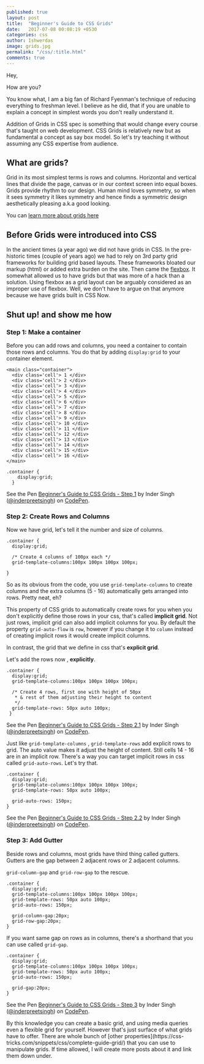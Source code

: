 ```yaml
---
published: true
layout: post
title:  "Beginner's Guide to CSS Grids"
date:   2017-07-08 00:08:19 +0530
categories: css
author: Ishwerdas
image: grids.jpg
permalink: "/css/:title.html"
comments: true
---
```

Hey,

How are you? 

You know what, I am a big fan of Richard Fyenman's technique  of reducing everything to freshman level. I believe as he did, that if you are unable to explain a concept in simplest words you don't really understand it. 

Addition of Grids in CSS spec is something that would change every course that's taught on web development. CSS Grids is relatively new but as fundamental a concept as say box model. So let's try teaching it without assuming any CSS expertise from audience.

## What are grids?

Grid in its most simplest terms is rows and columns. Horizontal and vertical lines that divide the page, canvas or in our context screen into equal boxes. Grids provide rhythm to our design. Human mind loves symmetry, so when it sees symmetry it likes symmetry and hence finds a symmetric design aesthetically pleasing a.k.a good looking.

 You can [learn more about grids here](https://webdesign.tutsplus.com/articles/a-comprehensive-introduction-to-grids-in-web-design--cms-26521)

## Before Grids were introduced into CSS

In the ancient times (a year ago) we did not have grids in CSS. In the pre-historic times (couple of years ago) we had to rely on 3rd party grid frameworks for building grid based layouts. These frameworks bloated our markup (html) or added extra burden on the site. Then came the [flexbox](https://scotch.io/tutorials/a-visual-guide-to-css3-flexbox-properties). It somewhat allowed us to have grids but that was more of a hack than a solution. Using flexbox as a grid layout can be arguably considered as an improper use of flexbox. Well, we don't have to argue on that anymore because we have grids built in CSS Now.

## Shut up! and show me how

### Step 1: Make a container
Before you can add rows and columns, you need a container to contain those rows and columns. You do that by adding `display:grid` to your container element.

```
<main class="container">
  <div class='cell'> 1 </div>
  <div class='cell'> 2 </div>
  <div class='cell'> 3 </div>
  <div class='cell'> 4 </div>
  <div class='cell'> 5 </div>
  <div class='cell'> 6 </div>
  <div class='cell'> 7 </div>
  <div class='cell'> 8 </div>
  <div class='cell'> 9 </div>
  <div class='cell'> 10 </div>
  <div class='cell'> 11 </div>
  <div class='cell'> 12 </div>
  <div class='cell'> 13 </div>
  <div class='cell'> 14 </div>
  <div class='cell'> 15 </div>
  <div class='cell'> 16 </div>
</main>
```

```
.container {
    display:grid;
  }
```
<p data-height="265" data-theme-id="dark" data-slug-hash="rwZXoe" data-default-tab="result" data-user="inderpreetsingh" data-embed-version="2" data-pen-title="Beginner's Guide to CSS Grids - Step 1" class="codepen">See the Pen <a href="https://codepen.io/inderpreetsingh/pen/rwZXoe/">Beginner's Guide to CSS Grids - Step 1</a> by Inder Singh (<a href="https://codepen.io/inderpreetsingh">@inderpreetsingh</a>) on <a href="https://codepen.io">CodePen</a>.</p>
<script async src="https://production-assets.codepen.io/assets/embed/ei.js"></script>

### Step 2: Create Rows and Columns
Now we have grid, let's tell it the number and size of columns.

```
.container {
  display:grid;
  
  /* Create 4 columns of 100px each */
  grid-template-columns:100px 100px 100px 100px;
  
}
```
So as its obvious from the code, you use `grid-template-columns` to create columns and the extra columns (5 - 16) automatically gets arranged into rows. Pretty neat, eh? 

This property of CSS grids to automatically create rows for you when you don't explicitly define those rows in your css, that's called **implicit grid**. Not just rows, implicit grid can also add implicit columns for you. By default the property `grid-auto-flow` is `row`, however if you change it to `column` instead of creating implicit rows it would create implicit columns. 

In contrast, the grid that we define in css that's **explicit grid**. 

Let's add the rows now , **explicitly**.

```
.container {
  display:grid;
  grid-template-columns:100px 100px 100px 100px;

  /* Create 4 rows, first one with height of 50px 
   * & rest of them adjusting their height to content 
   */
  grid-template-rows: 50px auto 100px;  
 } 
```
<p data-height="265" data-theme-id="dark" data-slug-hash="owPKKp" data-default-tab="result" data-user="inderpreetsingh" data-embed-version="2" data-pen-title="Beginner's Guide to CSS Grids - Step 2.1" class="codepen">See the Pen <a href="https://codepen.io/inderpreetsingh/pen/owPKKp/">Beginner's Guide to CSS Grids - Step 2.1</a> by Inder Singh (<a href="https://codepen.io/inderpreetsingh">@inderpreetsingh</a>) on <a href="https://codepen.io">CodePen</a>.</p>
<script async src="https://production-assets.codepen.io/assets/embed/ei.js"></script>

Just like `grid-template-columns` , `grid-template-rows` add explicit rows to grid. The auto value makes it adjust the height of content. Still cells 14 - 16 are in an implicit row. There's a way you can target implicit rows in css called `grid-auto-rows`. Let's try that.

```
.container {
  display:grid;
  grid-template-columns:100px 100px 100px 100px;
  grid-template-rows: 50px auto 100px;  
  
  grid-auto-rows: 150px;
}  
```
<p data-height="265" data-theme-id="dark" data-slug-hash="YQOmmL" data-default-tab="result" data-user="inderpreetsingh" data-embed-version="2" data-pen-title="Beginner's Guide to CSS Grids - Step 2.2" class="codepen">See the Pen <a href="https://codepen.io/inderpreetsingh/pen/YQOmmL/">Beginner's Guide to CSS Grids - Step 2.2</a> by Inder Singh (<a href="https://codepen.io/inderpreetsingh">@inderpreetsingh</a>) on <a href="https://codepen.io">CodePen</a>.</p>
<script async src="https://production-assets.codepen.io/assets/embed/ei.js"></script>

### Step 3: Add Gutter
Beside rows and columns, most grids have third thing called gutters. Gutters are the gap between 2 adjacent rows or 2 adjacent columns.

`grid-column-gap` and `grid-row-gap` to the rescue.

```
.container {
  display:grid;
  grid-template-columns:100px 100px 100px 100px;
  grid-template-rows: 50px auto 100px;  
  grid-auto-rows: 150px;
  
  grid-column-gap:20px;
  grid-row-gap:20px;
}
```
If you want same gap on rows as in columns, there's a shorthand that you can use called `grid-gap`.

```
.container {
  display:grid;
  grid-template-columns:100px 100px 100px 100px;
  grid-template-rows: 50px auto 100px;  
  grid-auto-rows: 150px;
  
  grid-gap:20px;
}
```
<p data-height="265" data-theme-id="dark" data-slug-hash="qjJWWP" data-default-tab="result" data-user="inderpreetsingh" data-embed-version="2" data-pen-title="Beginner's Guide to CSS Grids - Step 3" class="codepen">See the Pen <a href="https://codepen.io/inderpreetsingh/pen/qjJWWP/">Beginner's Guide to CSS Grids - Step 3</a> by Inder Singh (<a href="https://codepen.io/inderpreetsingh">@inderpreetsingh</a>) on <a href="https://codepen.io">CodePen</a>.</p>
<script async src="https://production-assets.codepen.io/assets/embed/ei.js"></script>
By this knowledge you can create a basic grid, and using media queries even a flexible grid for yourself. However that's just surface of what grids have to offer. There are whole bunch of [other properties](https://css-tricks.com/snippets/css/complete-guide-grid/) that you can use to manipulate grids. If time allowed, I will create more posts about it and link them down under.